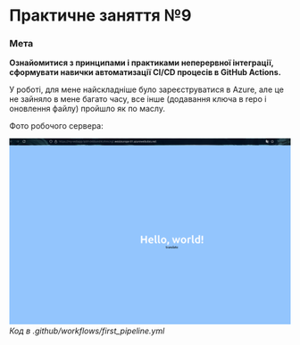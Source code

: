 # Практичне заняття №9

### Мета
**Ознайомитися з принципами і практиками неперервної інтеграції, сформувати навички автоматизації CI/CD процесів в GitHub Actions.**



У роботі, для мене найскладніше було зареєструватися в Azure, але це не зайняло в мене багато часу, все інше (додавання ключа в repo і оновлення файлу) пройшло як по маслу.


Фото робочого сервера:

![incorrect path](../img/screen2.png)
_Код в .github/workflows/first_pipeline.yml_

